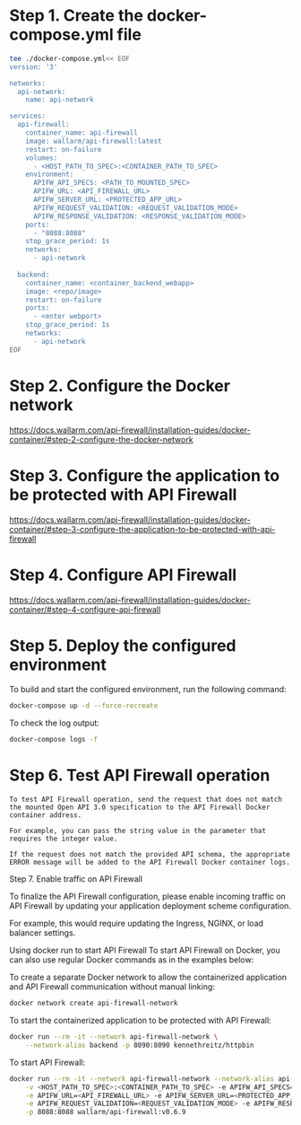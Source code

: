 # Step 1. Create the docker-compose.yml file
```sh
tee ./docker-compose.yml<< EOF
version: '3'

networks:
  api-network:
    name: api-network

services:
  api-firewall:
    container_name: api-firewall
    image: wallarm/api-firewall:latest
    restart: on-failure
    volumes:
      - <HOST_PATH_TO_SPEC>:<CONTAINER_PATH_TO_SPEC>
    environment:
      APIFW_API_SPECS: <PATH_TO_MOUNTED_SPEC>
      APIFW_URL: <API_FIREWALL_URL>
      APIFW_SERVER_URL: <PROTECTED_APP_URL>
      APIFW_REQUEST_VALIDATION: <REQUEST_VALIDATION_MODE>
      APIFW_RESPONSE_VALIDATION: <RESPONSE_VALIDATION_MODE>
    ports:
      - "8088:8088"
    stop_grace_period: 1s
    networks:
      - api-network
      
  backend:
    container_name: <container_backend_webapp>
    image: <repo/image>
    restart: on-failure
    ports:
      - <enter webport>
    stop_grace_period: 1s
    networks:
      - api-network
EOF
```
# Step 2. Configure the Docker network
https://docs.wallarm.com/api-firewall/installation-guides/docker-container/#step-2-configure-the-docker-network
# Step 3. Configure the application to be protected with API Firewall
https://docs.wallarm.com/api-firewall/installation-guides/docker-container/#step-3-configure-the-application-to-be-protected-with-api-firewall
# Step 4. Configure API Firewall
https://docs.wallarm.com/api-firewall/installation-guides/docker-container/#step-4-configure-api-firewall
# Step 5. Deploy the configured environment
To build and start the configured environment, run the following command:
```sh
docker-compose up -d --force-recreate
```
To check the log output:
```sh
docker-compose logs -f
```
# Step 6. Test API Firewall operation
```
To test API Firewall operation, send the request that does not match the mounted Open API 3.0 specification to the API Firewall Docker container address. 

For example, you can pass the string value in the parameter that requires the integer value.

If the request does not match the provided API schema, the appropriate ERROR message will be added to the API Firewall Docker container logs.
```
Step 7. Enable traffic on API Firewall

To finalize the API Firewall configuration, please enable incoming traffic on API Firewall by updating your application deployment scheme configuration. 

For example, this would require updating the Ingress, NGINX, or load balancer settings.

Using docker run to start API Firewall
To start API Firewall on Docker, you can also use regular Docker commands as in the examples below:

To create a separate Docker network to allow the containerized application and API Firewall communication without manual linking:
```sh
docker network create api-firewall-network
```
To start the containerized application to be protected with API Firewall:
```sh
docker run --rm -it --network api-firewall-network \
    --network-alias backend -p 8090:8090 kennethreitz/httpbin
```       
To start API Firewall:
```sh
docker run --rm -it --network api-firewall-network --network-alias api-firewall \
    -v <HOST_PATH_TO_SPEC>:<CONTAINER_PATH_TO_SPEC> -e APIFW_API_SPECS=<PATH_TO_MOUNTED_SPEC> \
    -e APIFW_URL=<API_FIREWALL_URL> -e APIFW_SERVER_URL=<PROTECTED_APP_URL> \
    -e APIFW_REQUEST_VALIDATION=<REQUEST_VALIDATION_MODE> -e APIFW_RESPONSE_VALIDATION=<RESPONSE_VALIDATION_MODE> \
    -p 8088:8088 wallarm/api-firewall:v0.6.9
```
